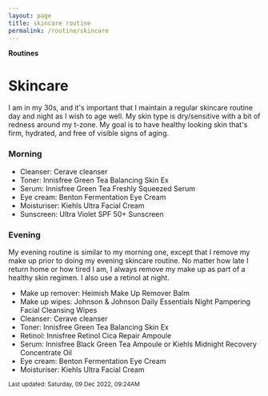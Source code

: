 ```yaml
---
layout: page
title: skincare routine
permalink: /routine/skincare
---
```


<b>Routines</b>

<h1>Skincare</h1>

I am in my 30s, and it's important that I maintain a regular skincare routine day and night as I wish to age well. My skin type is dry/sensitive with a bit of redness around my t-zone. My goal is to have healthy looking skin that's firm, hydrated, and free of visible signs of aging. 

### Morning

- Cleanser: Cerave cleanser
- Toner: Innisfree Green Tea Balancing Skin Ex
- Serum: Innisfree Green Tea Freshly Squeezed Serum
- Eye cream: Benton Fermentation Eye Cream
- Moisturiser: Kiehls Ultra Facial Cream
- Sunscreen: Ultra Violet SPF 50+ Sunscreen


### Evening

My evening routine is similar to my morning one, except that I remove my make up prior to doing my evening skincare routine. No matter how late I return home or how tired I am, I always remove my make up as part of a healthy skin regimen. I also use a retinol at night.

- Make up remover: Heimish Make Up Remover Balm
- Make up wipes: Johnson & Johnson Daily Essentials Night Pampering Facial Cleansing Wipes
- Cleanser: Cerave cleanser
- Toner: Innisfree Green Tea Balancing Skin Ex
- Retinol: Innisfree Retinol Cica Repair Ampoule
- Serum: Innisfree Black Green Tea Ampoule or Kiehls Midnight Recovery Concentrate Oil
- Eye cream: Benton Fermentation Eye Cream
- Moisturiser: Kiehls Ultra Facial Cream

<small>Last updated: Saturday, 09 Dec 2022, 09:24AM</small>

<style>
  .wrapper {
    max-width: 58em;
  }
</style>